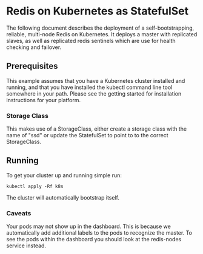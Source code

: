 # Redis on Kubernetes as StatefulSet

The following document describes the deployment of a self-bootstrapping, reliable,
multi-node Redis on Kubernetes. It deploys a master with replicated slaves, as
well as replicated redis sentinels which are use for health checking and failover.

## Prerequisites

This example assumes that you have a Kubernetes cluster installed and running,
and that you have installed the kubectl command line tool somewhere in your path.
Please see the getting started for installation instructions for your platform.

### Storage Class

This makes use of a StorageClass, either create a storage class with the name of
"ssd" or update the StatefulSet to point to to the correct StorageClass.

## Running

To get your cluster up and running simple run:

`kubectl apply -Rf k8s`

The cluster will automatically bootstrap itself.

### Caveats

Your pods may not show up in the dashboard. This is because we automatically add
additional labels to the pods to recognize the master. To see the pods within the
dashboard you should look at the redis-nodes service instead.
